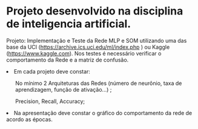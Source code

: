 <h1>Projeto desenvolvido na disciplina de inteligencia artificial.</h1>

Projeto: Implementação e Teste da Rede MLP e SOM utilizando uma das base da UCI (https://archive.ics.uci.edu/ml/index.php ) ou Kaggle (https://www.kaggle.com). Nos testes é necessário verificar o comportamento da Rede e a matriz de confusão.
<li>Em cada projeto deve constar:</li>
<ul>No mínimo 2 Arquiteturas das Redes (número de neurônio, taxa de aprendizagem, função de ativação...) ;</ul>
<ul>Precision, Recall, Accuracy;</ul>
<li>Na apresentação deve constar o gráfico do comportamento da rede de acordo as épocas.</li>
